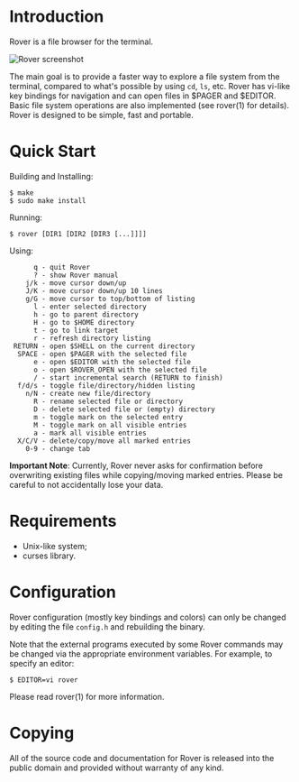 Introduction
============

 Rover is a file browser for the terminal.

![Rover screenshot](/../screenshots/screenshot.png?raw=true "Screenshot")

 The main goal is to provide a faster way to explore a file system from the
terminal, compared to what's possible by using `cd`, `ls`, etc. Rover has
vi-like key bindings for navigation and can open files in $PAGER and $EDITOR.
Basic file system operations are also implemented (see rover(1) for details).
Rover is designed to be simple, fast and portable.


Quick Start
===========

 Building and Installing:
 ```
 $ make
 $ sudo make install
 ```

 Running:
 ```
 $ rover [DIR1 [DIR2 [DIR3 [...]]]]
 ```

 Using:
 ```
       q - quit Rover
       ? - show Rover manual
     j/k - move cursor down/up
     J/K - move cursor down/up 10 lines
     g/G - move cursor to top/bottom of listing
       l - enter selected directory
       h - go to parent directory
       H - go to $HOME directory
       t - go to link target
       r - refresh directory listing
  RETURN - open $SHELL on the current directory
   SPACE - open $PAGER with the selected file
       e - open $EDITOR with the selected file
       o - open $ROVER_OPEN with the selected file
       / - start incremental search (RETURN to finish)
   f/d/s - toggle file/directory/hidden listing
     n/N - create new file/directory
       R - rename selected file or directory
       D - delete selected file or (empty) directory
       m - toggle mark on the selected entry
       M - toggle mark on all visible entries
       a - mark all visible entries
   X/C/V - delete/copy/move all marked entries
     0-9 - change tab
 ```

**Important Note**: Currently, Rover never asks for confirmation before
overwriting existing files while copying/moving marked entries. Please be
careful to not accidentally lose your data.


Requirements
============

 * Unix-like system;
 * curses library.


Configuration
=============

 Rover configuration (mostly key bindings and colors) can only be changed by
editing the file `config.h` and rebuilding the binary.

 Note that the external programs executed by some Rover commands may be changed
via the appropriate environment variables. For example, to specify an editor:
 ```
 $ EDITOR=vi rover
 ```

 Please read rover(1) for more information.


Copying
=======

 All of the source code and documentation for Rover is released into the public
domain and provided without warranty of any kind.
